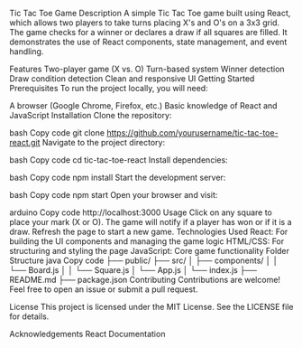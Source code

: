 Tic Tac Toe Game
Description
A simple Tic Tac Toe game built using React, which allows two players to take turns placing X's and O's on a 3x3 grid. The game checks for a winner or declares a draw if all squares are filled. It demonstrates the use of React components, state management, and event handling.

Features
Two-player game (X vs. O)
Turn-based system
Winner detection
Draw condition detection
Clean and responsive UI
Getting Started
Prerequisites
To run the project locally, you will need:

A browser (Google Chrome, Firefox, etc.)
Basic knowledge of React and JavaScript
Installation
Clone the repository:

bash
Copy code
git clone https://github.com/yourusername/tic-tac-toe-react.git
Navigate to the project directory:

bash
Copy code
cd tic-tac-toe-react
Install dependencies:

bash
Copy code
npm install
Start the development server:

bash
Copy code
npm start
Open your browser and visit:

arduino
Copy code
http://localhost:3000
Usage
Click on any square to place your mark (X or O).
The game will notify if a player has won or if it is a draw.
Refresh the page to start a new game.
Technologies Used
React: For building the UI components and managing the game logic
HTML/CSS: For structuring and styling the page
JavaScript: Core game functionality
Folder Structure
java
Copy code
├── public/
├── src/
│   ├── components/
│   │   └── Board.js
│   │   └── Square.js
│   └── App.js
│   └── index.js
├── README.md
├── package.json
Contributing
Contributions are welcome! Feel free to open an issue or submit a pull request.

License
This project is licensed under the MIT License. See the LICENSE file for details.

Acknowledgements
React Documentation
